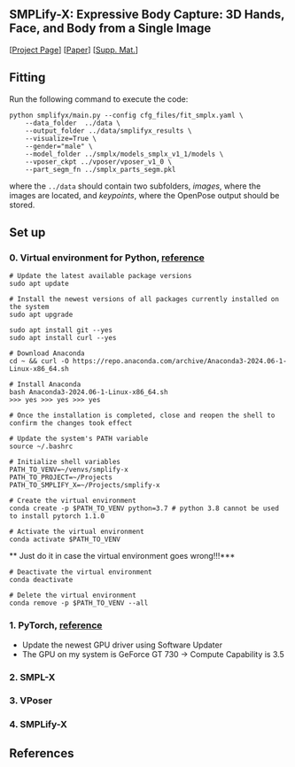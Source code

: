 ## SMPLify-X: Expressive Body Capture: 3D Hands, Face, and Body from a Single Image

[[Project Page](https://smpl-x.is.tue.mpg.de/)] 
[[Paper](https://ps.is.tuebingen.mpg.de/uploads_file/attachment/attachment/497/SMPL-X.pdf)]
[[Supp. Mat.](https://ps.is.tuebingen.mpg.de/uploads_file/attachment/attachment/498/SMPL-X-supp.pdf)]

## Fitting

Run the following command to execute the code:
```Shell
python smplifyx/main.py --config cfg_files/fit_smplx.yaml \
    --data_folder  ../data \
    --output_folder ../data/smplifyx_results \
    --visualize=True \
    --gender="male" \
    --model_folder ../smplx/models_smplx_v1_1/models \
    --vposer_ckpt ../vposer/vposer_v1_0 \
    --part_segm_fn ../smplx_parts_segm.pkl
```
where the `../data` should contain two subfolders, *images*, where the images are located, and *keypoints*, where the OpenPose output should be stored.

## Set up 

### 0. Virtual environment for Python, [reference](https://phoenixnap.com/kb/install-anaconda-ubuntu)
```Shell
# Update the latest available package versions
sudo apt update

# Install the newest versions of all packages currently installed on the system
sudo apt upgrade

sudo apt install git --yes
sudo apt install curl --yes
```

```Shell
# Download Anaconda
cd ~ && curl -O https://repo.anaconda.com/archive/Anaconda3-2024.06-1-Linux-x86_64.sh
```

```Shell
# Install Anaconda
bash Anaconda3-2024.06-1-Linux-x86_64.sh
>>> yes >>> yes >>> yes
```

```Shell
# Once the installation is completed, close and reopen the shell to confirm the changes took effect

# Update the system's PATH variable
source ~/.bashrc
```

```Shell
# Initialize shell variables
PATH_TO_VENV=~/venvs/smplify-x
PATH_TO_PROJECT=~/Projects
PATH_TO_SMPLIFY_X=~/Projects/smplify-x
```

```Shell
# Create the virtual environment
conda create -p $PATH_TO_VENV python=3.7 # python 3.8 cannot be used to install pytorch 1.1.0

# Activate the virtual environment
conda activate $PATH_TO_VENV
```

** Just do it in case the virtual environment goes wrong!!!***
```Shell
# Deactivate the virtual environment
conda deactivate

# Delete the virtual environment
conda remove -p $PATH_TO_VENV --all
```

### 1. PyTorch, [reference](https://stackoverflow.com/questions/60987997/why-torch-cuda-is-available-returns-false-even-after-installing-pytorch-with/61034368#61034368)
* Update the newest GPU driver using Software Updater
* The GPU on my system is GeForce GT 730 -> Compute Capability is 3.5

### 2. SMPL-X

### 3. VPoser

### 4. SMPLify-X
   
## References


